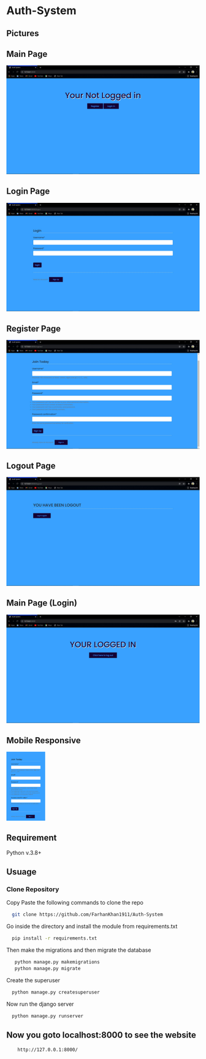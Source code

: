 # Auth-System

## Pictures

<p align="center" width="100%">
    <h2> Main Page </h2>
    <img src="https://github.com/FarhanKhan1911/Auth-System/blob/main/assests/home.jpg"> 
    <h2> Login Page </h2>
    <img src="https://github.com/FarhanKhan1911/Auth-System/blob/main/assests/login.jpg">
    <h2> Register Page </h2>
    <img src="https://github.com/FarhanKhan1911/Auth-System/blob/main/assests/register.jpg">
    <h2> Logout Page </h2>
    <img src="https://github.com/FarhanKhan1911/Auth-System/blob/main/assests/logout.jpg">
    <h2> Main Page (Login) </h2>
    <img src="https://github.com/FarhanKhan1911/Auth-System/blob/main/assests/home(login).jpg">
    <h2> Mobile Responsive </h2>
    <img width="20%" src="https://github.com/FarhanKhan1911/Auth-System/blob/main/assests/responsive.png">
</p>


## Requirement 

Python v.3.8+

## Usuage

### Clone Repository

Copy Paste the following commands to clone the repo

```bash
  git clone https://github.com/FarhanKhan1911/Auth-System
```
Go inside the directory and install the module from requirements.txt

```bash
  pip install -r requirements.txt
 ```
 
 Then make the migrations and then migrate the database
 
 ```bash
    python manage.py makemigrations
    python manage.py migrate
  ```
  
  Create the superuser 
  
  ```bash
    python manage.py createsuperuser
  ```
  
  Now run the django server
  
  ```bash
    python manage.py runserver
  ````
  
  <h2>Now you goto localhost:8000 to see the website</h2>
  
  ```bash
      http://127.0.0.1:8000/
  ```
  
